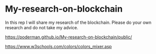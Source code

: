 # My-research-on-blockchain
In this rep I will share my research of the blockchain. Please do your own research and do not take my advice.

https://poderman.github.io/My-research-on-blockchain/public/

https://www.w3schools.com/colors/colors_mixer.asp

